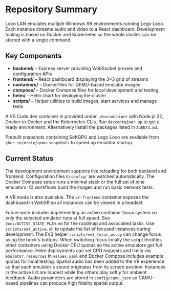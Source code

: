 # Repository Summary

Loco LAN emulates multiple Windows 98 environments running Lego Loco. Each
instance streams audio and video to a React dashboard. Development tooling is
based on Docker and Kubernetes so the whole cluster can be started with a single
command.

## Key Components
- **backend/** – Express server providing WebSocket proxies and configuration APIs
- **frontend/** – React dashboard displaying the 3×3 grid of streams
- **containers/** – Dockerfiles for QEMU-based emulator images
- **compose/** – Docker Compose files for local development and testing
- **helm/** – Helm chart for deploying the cluster
- **scripts/** – Helper utilities to build images, start services and manage tests

A VS Code dev container is provided under `.devcontainer` with Node.js 22,
Docker‑in‑Docker and the Kubernetes CLIs. Run `devcontainer up` to get a ready
environment. Alternatively install the packages listed in `AGENTS.md`.

Prebuilt snapshots containing SoftGPU and Lego Loco are available from
`ghcr.io/mroie/qemu-snapshots` to speed up emulator startup.

## Current Status
The development environment supports live reloading for both backend and
frontend. Configuration files in `config/` are watched automatically. The Docker
Compose setup runs a minimal stack or the full set of nine emulators. CI
workflows build the images and run basic network tests.

A VR mode is also available. The `vr-frontend` container exposes the dashboard
in WebXR so all instances can be viewed in a headset.

Future work includes implementing an active container focus system so only the
selected emulator runs at full speed. See `docs/ACTIVE_STATE_PLAN.md` for the
roadmap and associated tasks. Use `scripts/set_active.sh` to update the list of
focused instances during development. The EV3 helper `scripts/ev3_focus_ws.py`
can change focus using the brick's buttons. When switching focus locally the
script throttles other containers using Docker CPU quotas so the active
emulators get full performance.
Helm deployments can set CPU requests and limits via `emulator.resources` in
`values.yaml` and Docker Compose includes example quotas for local testing.
Spatial audio has been added to the VR experience so that each emulator's sound
originates from its screen position. Instances in the active list are loudest
while the others play softly for ambient feedback.
Audio parameters are stored in `config/camu.json` so CAMU-based pipelines can
produce high fidelity spatial output.
